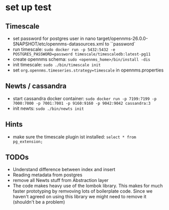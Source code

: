 # set up test

## Timescale 
* set password for postgres user in nano target/opennms-26.0.0-SNAPSHOT/etc/opennms-datasources.xml to ``password`
* run timescale:
  ``sudo docker run -p 5432:5432 -e POSTGRES_PASSWORD=password timescale/timescaledb:latest-pg11``
* create opennms schema: ``sudo <opennms_home>/bin/install -dis``
* init timescale: ``sudo ./bin/timescale init``
* set ```org.opennms.timeseries.strategy=timescale``` in opennms.properties

## Newts / cassandra
* start cassandra docker container: ```sudo docker run -p 7199:7199 -p 7000:7000 -p 7001:7001 -p 9160:9160 -p 9042:9042 cassandra:3```
* init newts: ``sudo ./bin/newts init``

## Hints
* make sure the timescale plugin ist installed: ``select * from pg_extension;``

## TODOs
* Understand difference between index and insert
* Reading metadata from postgres
* remove all Newts stuff from Abstraction layer
* The code makes heavy use of the lombok library. This makes for much faster prototyping by remvoving lots of boilerplate code. Since we haven't agreed on using this library we might need to remove it (shouldn't be a problem)
